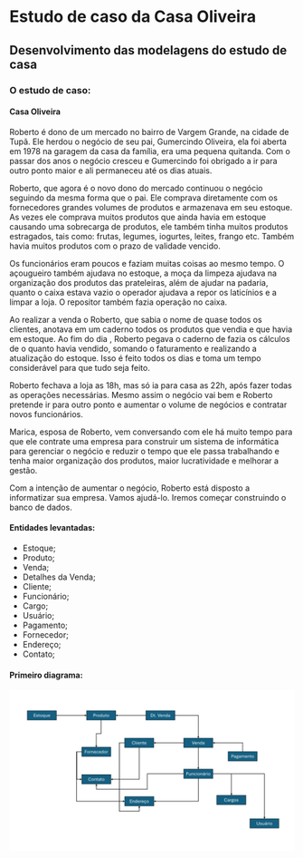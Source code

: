 # Estudo de caso da Casa Oliveira
## Desenvolvimento das modelagens do estudo de casa
### O estudo de caso:
#### Casa Oliveira
Roberto é dono de um mercado no bairro de Vargem Grande, na cidade de
Tupã. Ele herdou o negócio de seu pai, Gumercindo Oliveira, ela foi aberta em
1978 na garagem da casa da família, era uma pequena quitanda. Com o passar
dos anos o negócio cresceu e Gumercindo foi obrigado a ir para outro ponto
maior e ali permaneceu até os dias atuais.

Roberto, que agora é o novo dono do mercado continuou o negócio seguindo
da mesma forma que o pai. Ele comprava diretamente com os fornecedores
grandes volumes de produtos e armazenava em seu estoque. As vezes ele
comprava muitos produtos que ainda havia em estoque causando uma
sobrecarga de produtos, ele também tinha muitos produtos estragados, tais
como: frutas, legumes, iogurtes, leites, frango etc. Também havia muitos
produtos com o prazo de validade vencido.

Os funcionários eram poucos e faziam muitas coisas ao mesmo tempo. O
açougueiro também ajudava no estoque, a moça da limpeza ajudava na
organização dos produtos das prateleiras, além de ajudar na padaria, quanto o
caixa estava vazio o operador ajudava a repor os laticínios e a limpar a loja. O
repositor também fazia operação no caixa.

Ao realizar a venda o Roberto, que sabia o nome de quase todos os clientes,
anotava em um caderno todos os produtos que vendia e que havia em estoque.
Ao fim do dia , Roberto pegava o caderno de fazia os cálculos de o quanto
havia vendido, somando o faturamento e realizando a atualização do estoque.
Isso é feito todos os dias e toma um tempo considerável para que tudo seja
feito.

Roberto fechava a loja as 18h, mas só ia para casa as 22h, após fazer todas as
operações necessárias. Mesmo assim o negócio vai bem e Roberto pretende ir
para outro ponto e aumentar o volume de negócios e contratar novos
funcionários.

Marica, esposa de Roberto, vem conversando com ele há muito tempo para que
ele contrate uma empresa para construir um sistema de informática para
gerenciar o negócio e reduzir o tempo que ele passa trabalhando e tenha maior
organização dos produtos, maior lucratividade e melhorar a gestão.

Com a intenção de aumentar o negócio, Roberto está disposto a informatizar
sua empresa. Vamos ajudá-lo. Iremos começar construindo o banco de dados.

#### Entidades levantadas:

- Estoque;
- Produto;
- Venda;
- Detalhes da Venda;
- Cliente;
- Funcionário;
- Cargo;
- Usuário;
- Pagamento;
- Fornecedor;
- Endereço;
- Contato;

#### Primeiro diagrama:

!["Diagrama casa oliveira"](image.png)